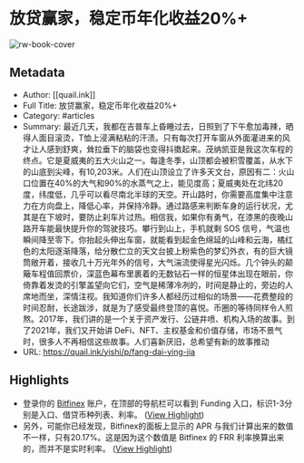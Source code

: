 # 放贷赢家，稳定币年化收益20%+

![rw-book-cover](https://static.quail.ink/media/qko4axgn.webp)

## Metadata
- Author: [[quail.ink]]
- Full Title: 放贷赢家，稳定币年化收益20%+
- Category: #articles
- Summary: 最近几天，我都在吉普车上昏睡过去，日照到了下午愈加毒辣，晒得人面目滚烫，T恤上浸满粘粘的汗渍。只有每次打开车窗从外面灌进来的风才让人感到舒爽，耸拉垂下的脑袋也变得抖擞起来。茂纳凯亚是我这次车程的终点。它是夏威夷的五大火山之一。每逢冬季，山顶都会被积雪覆盖，从水下的山底到尖峰，有10,203米。人们在山顶设立了许多天文台，原因有二：火山口位置在40%的大气和90%的水蒸气之上，能见度高；夏威夷处在北纬20度，纬度低，几乎可以看尽南北半球的天空。开山路时，你需要高度集中注意力在方向盘上，降低心率，并保持冷静。通过路感来判断车身的运行状况，尤其是在下坡时，要防止刹车片过热。相信我，如果你有勇气，在漆黑的夜晚山路开车能最快提升你的驾驶技巧。攀行到山上，手机就剩 SOS 信号，气温也瞬间降至零下。你抬起头伸出车窗，就能看到起金色绵延的山峰和云海，橘红色的太阳逐渐降落，给分散伫立的天文台披上粉紫色的梦幻外衣，有的巨大镜筒敞开着，接收几十万光年外的信号，大气湍流使得星光闪烁。几个钟头的颠簸车程值回票价，深蓝色幕布里裹着的无数钻石一样的恒星体出现在眼前，你倚靠着发烫的引擎盖望向它们，空气是稀薄冷冽的，时间是静止的，旁边的人席地而坐，深情注视。我知道你们许多人都经历过相似的场景——花费整段的时间忍耐，长途跋涉，就是为了感受最终登顶的喜悦。币圈的等待同样令人煎熬。2017年，我们讲的是一个关于资产发行、公链井喷、机构入场的故事。到了2021年，我们又开始讲 DeFi、NFT、主权基金和价值存储，市场不景气时，很多人不再相信这些故事。人们喜新厌旧，总希望有新的故事推动
- URL: https://quail.ink/yishi/p/fang-dai-ying-jia

## Highlights
- 登录你的 [Bitfinex](https://www.bitfinex.com/sign-up?refcode=5QBDlBFZl) 账户，在顶部的导航栏可以看到 Funding 入口，标识1-3分别是入口、借贷币种列表、利率。 ([View Highlight](https://read.readwise.io/read/01hb03sjd877g7hjs152bb5nrr))
- 另外，可能你已经发现，Bitfinex的面板上显示的 APR 与我们计算出来的数值不一样，只有20.17%。这是因为这个数值是 Bitfinex 的 FRR 利率换算出来的，而并不是实时利率。 ([View Highlight](https://read.readwise.io/read/01hb0511yk02ej78s1pbyh835t))
